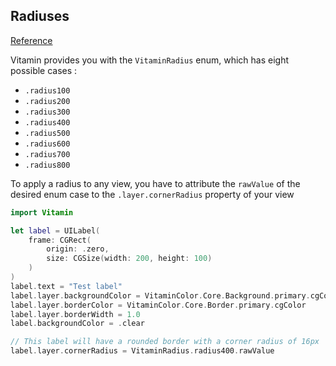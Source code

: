 ## Radiuses
[Reference](https://www.figma.com/file/zDZIyayUlr1yTWrsi7cFoo/Vitamin---Web-UI-kit-v0?node-id=8060%3A18265)

Vitamin provides you with the `VitaminRadius` enum, which has eight possible cases :
- `.radius100`
- `.radius200`
- `.radius300`
- `.radius400`
- `.radius500`
- `.radius600`
- `.radius700`
- `.radius800`

To apply a radius to any view, you have to attribute the `rawValue` of the desired enum case to the `.layer.cornerRadius` property of your view

```swift
import Vitamin

let label = UILabel(
    frame: CGRect(
        origin: .zero,
        size: CGSize(width: 200, height: 100)
    )
)
label.text = "Test label"
label.layer.backgroundColor = VitaminColor.Core.Background.primary.cgColor
label.layer.borderColor = VitaminColor.Core.Border.primary.cgColor
label.layer.borderWidth = 1.0
label.backgroundColor = .clear

// This label will have a rounded border with a corner radius of 16px
label.layer.cornerRadius = VitaminRadius.radius400.rawValue
```

